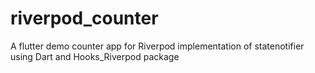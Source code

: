 # riverpod_counter

A flutter demo counter app for Riverpod implementation of statenotifier using Dart and Hooks_Riverpod package
